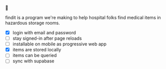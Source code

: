 🚧

findit is a program we're making to help hospital folks find medical items in hazardous storage rooms. 

- [x] login with email and password
- [ ] stay signed-in after page reloads
- [ ] installable on mobile as progressive web app
- [x] items are stored locally
- [ ] items can be queried
- [ ] sync with supabase